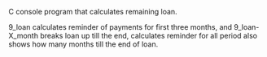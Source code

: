 C console program that calculates remaining loan.

9_loan calculates reminder of payments for first three months, 
and 9_loan-X_month breaks loan up till the end, calculates reminder for all period also shows how many months till
the end of loan.
